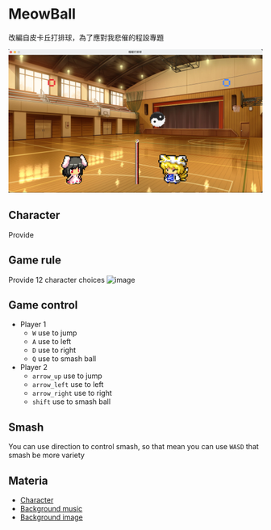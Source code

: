 # MeowBall
改編自皮卡丘打排球，為了應對我悲催的程設專題

![image](src/main/resources/images/cover.png)

## Character
Provide

## Game rule
Provide 12 character choices
![image](src/main/resources/images/characters.png)

## Game control
* Player 1
    * `W` use to jump
    * `A` use to left
    * `D` use to right
    * `Q` use to smash ball
* Player 2
    * `arrow_up` use to jump
    * `arrow_left` use to left
    * `arrow_right` use to right
    * `shift` use to smash ball

## Smash
You can use direction to control smash, so that mean you can use `WASD` that smash be more variety

## Materia
* [Character](https://i.imgur.com/M3G18eu.png)
* [Background music](https://www.fesliyanstudios.com/royalty-free-music/downloads-c/8-bit-music/6)
* [Background image](http://www.aj.undo.jp)